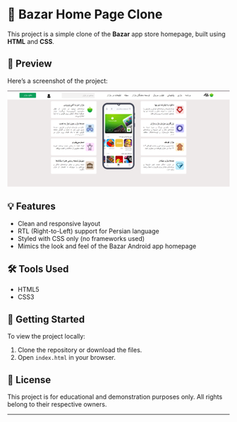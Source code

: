 # 🌟 Bazar Home Page Clone

This project is a simple clone of the **Bazar** app store homepage, built using **HTML** and **CSS**.

## 📸 Preview

Here’s a screenshot of the project:

![Bazar Homepage Preview](./assets/image/frame%20image%20mobile%20bazar.PNG)


## 💡 Features

- Clean and responsive layout
- RTL (Right-to-Left) support for Persian language
- Styled with CSS only (no frameworks used)
- Mimics the look and feel of the Bazar Android app homepage

## 🛠️ Tools Used

- HTML5
- CSS3

## 🚀 Getting Started

To view the project locally:

1. Clone the repository or download the files.
2. Open `index.html` in your browser.

## 📄 License

This project is for educational and demonstration purposes only. All rights belong to their respective owners.

---

